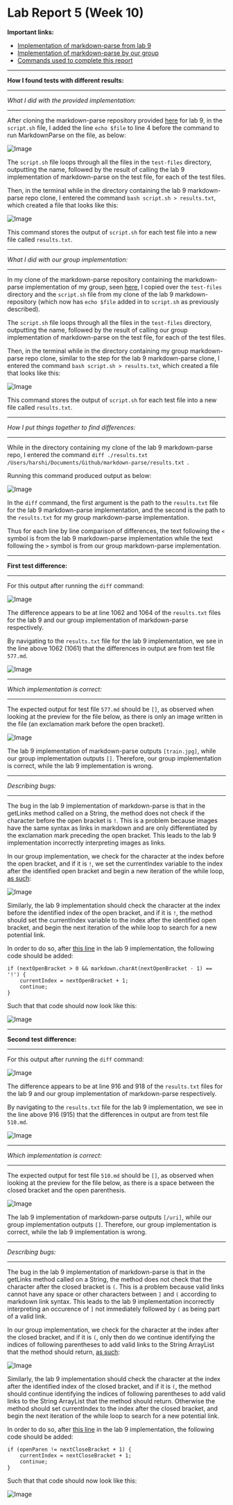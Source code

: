 # Lab Report 5 (Week 10)

**Important links:**
- [Implementation of markdown-parse from lab 9](https://github.com/ucsd-cse15l-w22/markdown-parse)
- [Implementation of markdown-parse by our group](https://github.com/harshi-cse/markdown-parse)
- [Commands used to complete this report](https://ucsd-cse15l-w22.github.io/week/week9/)

---

**How I found tests with different results:**

---

*What I did with the provided implementation:*

---

After cloning the markdown-parse repository provided [here](https://github.com/ucsd-cse15l-w22/markdown-parse) for lab 9, in the `script.sh` file, I added the line `echo $file` to line 4 before the command to run MarkdownParse on the file, as below:

![Image](lab5_1.PNG)

The `script.sh` file loops through all the files in the `test-files` directory, outputting the name, followed by the result of calling the lab 9 implementation of markdown-parse on the test file, for each of the test files.

Then, in the terminal while in the directory containing the lab 9 markdown-parse repo clone, I entered the command `bash script.sh > results.txt`, which created a file that looks like this:

![Image](lab5_2.PNG)

This command stores the output of `script.sh` for each test file into a new file called `results.txt`.

---

*What I did with our group implementation:*

---

In my clone of the markdown-parse repository containing the markdown-parse implementation of my group, seen [here](https://github.com/harshi-cse/markdown-parse), I copied over the `test-files` directory and the `script.sh` file from my clone of the lab 9 markdown-repository (which now has `echo $file` added in to `script.sh` as previously described).

The `script.sh` file loops through all the files in the `test-files` directory, outputting the name, followed by the result of calling our group implementation of markdown-parse on the test file, for each of the test files.

Then, in the terminal while in the directory containing my group markdown-parse repo clone, similar to the step for the lab 9 markdown-parse clone, I entered the command `bash script.sh > results.txt`, which created a file that looks like this:

![Image](lab5_3.PNG)

This command stores the output of `script.sh` for each test file into a new file called `results.txt`.

---

*How I put things together to find differences:*

---

While in the directory containing my clone of the lab 9 markdown-parse repo, I entered the command `diff ./results.txt /Users/harshi/Documents/Github/markdown-parse/results.txt `. 

Running this command produced output as below:

![Image](lab5_4.PNG)

In the `diff` command, the first argument is the path to the `results.txt` file for the lab 9 markdown-parse implementation, and the second is the path to the `results.txt` for my group markdown-parse implementation. 

Thus for each line by line comparison of differences, the text following the `<` symbol is from the lab 9 markdown-parse implementation while the text following the `>` symbol is from our group markdown-parse implementation.

---

**First test difference:**

---

For this output after running the `diff` command:

![Image](lab5_5.PNG)

The difference appears to be at line 1062 and 1064 of the `results.txt` files for the lab 9 and our group implementation of markdown-parse respectively.

By navigating to the `results.txt` file for the lab 9 implementation, we see in the line above 1062 (1061) that the differences in output are from test file `577.md`.

![Image](lab5_6.PNG)

---

*Which implementation is correct:*

---

The expected output for test file `577.md` should be `[]`, as observed when looking at the preview for the file below, as there is only an image written in the file (an exclamation mark before the open bracket). 

![Image](lab5_7.PNG)

The lab 9 implementation of markdown-parse outputs `[train.jpg]`, while our group implementation outputs `[]`. Therefore, our group implementation is correct, while the lab 9 implementation is wrong.

---

*Describing bugs:*

---

The bug in the lab 9 implementation of markdown-parse is that in the getLinks method called on a String, the method does not check if the character before the open bracket is `!`. This is a problem because images have the same syntax as links in markdown and are only differentiated by the exclamation mark preceding the open bracket. This leads to the lab 9 implementation incorrectly interpreting images as links.

In our group implementation, we check for the character at the index before the open bracket, and if it is `!`, we set the currentIndex variable to the index after the identified open bracket and begin a new iteration of the while loop, [as such](https://github.com/harshi-cse/markdown-parse/blob/2ba9e75cff8c295f7daf765d5346c58bc81f23dc/MarkdownParse.java#L20):


![Image](lab5_11.PNG)

Similarly, the lab 9 implementation should check the character at the index before the identified index of the open bracket, and if it is `!`, the method should set the currentIndex variable to the index after the identified open bracket, and begin the next iteration of the while loop to search for a new potential link.

In order to do so, after [this line](https://github.com/ucsd-cse15l-w22/markdown-parse/blob/44a15db11dbadaa0053f1308fa4f9a6336153b31/MarkdownParse.java#L57) in the lab 9 implementation, the following code should be added:

```
if (nextOpenBracket > 0 && markdown.charAt(nextOpenBracket - 1) == '!') {
    currentIndex = nextOpenBracket + 1;
    continue;
}
```

Such that that code should now look like this:

![Image](lab5_12.PNG)

---

**Second test difference:**

---

For this output after running the `diff` command:

![Image](lab5_8.PNG)

The difference appears to be at line 916 and 918 of the `results.txt` files for the lab 9 and our group implementation of markdown-parse respectively.

By navigating to the `results.txt` file for the lab 9 implementation, we see in the line above 916 (915) that the differences in output are from test file `510.md`.

![Image](lab5_9.PNG)

---

*Which implementation is correct:*

---

The expected output for test file `510.md` should be `[]`, as observed when looking at the preview for the file below, as there is a space between the closed bracket and the open parenthesis. 

![Image](lab5_10.PNG)

The lab 9 implementation of markdown-parse outputs `[/uri]`, while our group implementation outputs `[]`. Therefore, our group implementation is correct, while the lab 9 implementation is wrong.

---

*Describing bugs:*

---

The bug in the lab 9 implementation of markdown-parse is that in the getLinks method called on a String, the method does not check that the character after the closed bracket is `(`. This is a problem because valid links cannot have any space or other characters between `]` and `(` according to markdown link syntax. This leads to the lab 9 implementation incorrectly interpreting an occurence of `]` not immediately followed by `(` as being part of a valid link.

In our group implementation, we check for the character at the index after the closed bracket, and if it is `(`, only then do we continue identifying the indices of following parentheses to add valid links to the String ArrayList that the method should return, [as such](https://github.com/harshi-cse/markdown-parse/blob/2ba9e75cff8c295f7daf765d5346c58bc81f23dc/MarkdownParse.java#L27):


![Image](lab5_13.PNG)

Similarly, the lab 9 implementation should check the character at the index after the identified index of the closed bracket, and if it is `(`, the method should continue identifying the indices of following parentheses to add valid links to the String ArrayList that the method should return. Otherwise the method should set currentIndex to the index after the closed bracket, and begin the next iteration of the while loop to search for a new potential link.

In order to do so, after [this line](https://github.com/ucsd-cse15l-w22/markdown-parse/blob/44a15db11dbadaa0053f1308fa4f9a6336153b31/MarkdownParse.java#L65) in the lab 9 implementation, the following code should be added:

```
if (openParen != nextCloseBracket + 1) {
    currentIndex = nextCloseBracket + 1;
    continue;
}
```

Such that that code should now look like this:

![Image](lab5_14.PNG)
